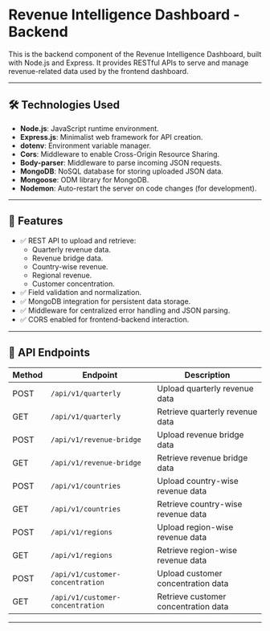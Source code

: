 # Revenue Intelligence Dashboard - Backend

This is the backend component of the Revenue Intelligence Dashboard, built with Node.js and Express. It provides RESTful APIs to serve and manage revenue-related data used by the frontend dashboard.

---

## 🛠 Technologies Used

- **Node.js**: JavaScript runtime environment.
- **Express.js**: Minimalist web framework for API creation.
- **dotenv**: Environment variable manager.
- **Cors**: Middleware to enable Cross-Origin Resource Sharing.
- **Body-parser**: Middleware to parse incoming JSON requests.
- **MongoDB**: NoSQL database for storing uploaded JSON data.
- **Mongoose**: ODM library for MongoDB.
- **Nodemon**: Auto-restart the server on code changes (for development).

---

## 🚀 Features

- ✅ REST API to upload and retrieve:
  - Quarterly revenue data.
  - Revenue bridge data.
  - Country-wise revenue.
  - Regional revenue.
  - Customer concentration.
- ✅ Field validation and normalization.
- ✅ MongoDB integration for persistent data storage.
- ✅ Middleware for centralized error handling and JSON parsing.
- ✅ CORS enabled for frontend-backend interaction.

---

## 📂 API Endpoints

| Method | Endpoint                             | Description                              |
|--------|--------------------------------------|------------------------------------------|
| POST   | `/api/v1/quarterly`                  | Upload quarterly revenue data            |
| GET    | `/api/v1/quarterly`                  | Retrieve quarterly revenue data          |
| POST   | `/api/v1/revenue-bridge`             | Upload revenue bridge data               |
| GET    | `/api/v1/revenue-bridge`             | Retrieve revenue bridge data             |
| POST   | `/api/v1/countries`                  | Upload country-wise revenue data         |
| GET    | `/api/v1/countries`                  | Retrieve country-wise revenue data       |
| POST   | `/api/v1/regions`                    | Upload region-wise revenue data          |
| GET    | `/api/v1/regions`                    | Retrieve region-wise revenue data        |
| POST   | `/api/v1/customer-concentration`     | Upload customer concentration data       |
| GET    | `/api/v1/customer-concentration`     | Retrieve customer concentration data     |

---



